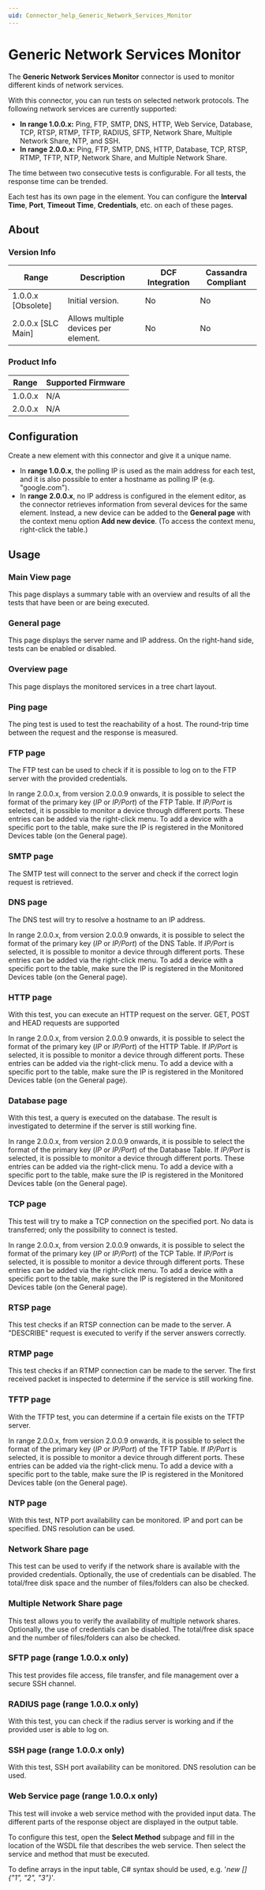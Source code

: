 ```yaml
---
uid: Connector_help_Generic_Network_Services_Monitor
---
```


# Generic Network Services Monitor

The **Generic Network Services Monitor** connector is used to monitor different kinds of network services.

With this connector, you can run tests on selected network protocols. The following network services are currently supported:

- **In range 1.0.0.x:** Ping, FTP, SMTP, DNS, HTTP, Web Service, Database, TCP, RTSP, RTMP, TFTP, RADIUS, SFTP, Network Share, Multiple Network Share, NTP, and SSH.
- **In range 2.0.0.x:** Ping, FTP, SMTP, DNS, HTTP, Database, TCP, RTSP, RTMP, TFTP, NTP, Network Share, and Multiple Network Share.

The time between two consecutive tests is configurable. For all tests, the response time can be trended.

Each test has its own page in the element. You can configure the **Interval Time**, **Port**, **Timeout Time**, **Credentials**, etc. on each of these pages.

## About

### Version Info

| **Range**            | **Description**                      | **DCF Integration** | **Cassandra Compliant** |
|----------------------|--------------------------------------|---------------------|-------------------------|
| 1.0.0.x [Obsolete]   | Initial version.                     | No                  | No                      |
| 2.0.0.x [SLC Main]   | Allows multiple devices per element. | No                  | No                      |

### Product Info

| Range     | Supported Firmware     |
|-----------|------------------------|
| 1.0.0.x   | N/A                    |
| 2.0.0.x   | N/A                    |

## Configuration

Create a new element with this connector and give it a unique name.

- In **range 1.0.0.x**, the polling IP is used as the main address for each test, and it is also possible to enter a hostname as polling IP (e.g. "google.com").
- In **range** **2.0.0.x**, no IP address is configured in the element editor, as the connector retrieves information from several devices for the same element. Instead, a new device can be added to the **General page** with the context menu option **Add new device**. (To access the context menu, right-click the table.)

## Usage

### Main View page

This page displays a summary table with an overview and results of all the tests that have been or are being executed.

### General page

This page displays the server name and IP address. On the right-hand side, tests can be enabled or disabled.

### Overview page

This page displays the monitored services in a tree chart layout.

### Ping page

The ping test is used to test the reachability of a host. The round-trip time between the request and the response is measured.

### FTP page

The FTP test can be used to check if it is possible to log on to the FTP server with the provided credentials.

In range 2.0.0.x, from version 2.0.0.9 onwards, it is possible to select the format of the primary key (*IP* or *IP/Port*) of the FTP Table. If *IP/Port* is selected, it is possible to monitor a device through different ports. These entries can be added via the right-click menu. To add a device with a specific port to the table, make sure the IP is registered in the Monitored Devices table (on the General page).

### SMTP page

The SMTP test will connect to the server and check if the correct login request is retrieved.

### DNS page

The DNS test will try to resolve a hostname to an IP address.

In range 2.0.0.x, from version 2.0.0.9 onwards, it is possible to select the format of the primary key (*IP* or *IP/Port*) of the DNS Table. If *IP/Port* is selected, it is possible to monitor a device through different ports. These entries can be added via the right-click menu. To add a device with a specific port to the table, make sure the IP is registered in the Monitored Devices table (on the General page).

### HTTP page

With this test, you can execute an HTTP request on the server. GET, POST and HEAD requests are supported

In range 2.0.0.x, from version 2.0.0.9 onwards, it is possible to select the format of the primary key (*IP* or *IP/Port*) of the HTTP Table. If *IP/Port* is selected, it is possible to monitor a device through different ports. These entries can be added via the right-click menu. To add a device with a specific port to the table, make sure the IP is registered in the Monitored Devices table (on the General page).

### Database page

With this test, a query is executed on the database. The result is investigated to determine if the server is still working fine.

In range 2.0.0.x, from version 2.0.0.9 onwards, it is possible to select the format of the primary key (*IP* or *IP/Port*) of the Database Table. If *IP/Port* is selected, it is possible to monitor a device through different ports. These entries can be added via the right-click menu. To add a device with a specific port to the table, make sure the IP is registered in the Monitored Devices table (on the General page).

### TCP page

This test will try to make a TCP connection on the specified port. No data is transferred; only the possibility to connect is tested.

In range 2.0.0.x, from version 2.0.0.9 onwards, it is possible to select the format of the primary key (*IP* or *IP/Port*) of the TCP Table. If *IP/Port* is selected, it is possible to monitor a device through different ports. These entries can be added via the right-click menu. To add a device with a specific port to the table, make sure the IP is registered in the Monitored Devices table (on the General page).

### RTSP page

This test checks if an RTSP connection can be made to the server. A "DESCRIBE" request is executed to verify if the server answers correctly.

### RTMP page

This test checks if an RTMP connection can be made to the server. The first received packet is inspected to determine if the service is still working fine.

### TFTP page

With the TFTP test, you can determine if a certain file exists on the TFTP server.

In range 2.0.0.x, from version 2.0.0.9 onwards, it is possible to select the format of the primary key (*IP* or *IP/Port*) of the TFTP Table. If *IP/Port* is selected, it is possible to monitor a device through different ports. These entries can be added via the right-click menu. To add a device with a specific port to the table, make sure the IP is registered in the Monitored Devices table (on the General page).

### NTP page

With this test, NTP port availability can be monitored. IP and port can be specified. DNS resolution can be used.

### Network Share page

This test can be used to verify if the network share is available with the provided credentials. Optionally, the use of credentials can be disabled. The total/free disk space and the number of files/folders can also be checked.

### Multiple Network Share page

This test allows you to verify the availability of multiple network shares. Optionally, the use of credentials can be disabled. The total/free disk space and the number of files/folders can also be checked.

### SFTP page (range 1.0.0.x only)

This test provides file access, file transfer, and file management over a secure SSH channel.

### RADIUS page (range 1.0.0.x only)

With this test, you can check if the radius server is working and if the provided user is able to log on.

### SSH page (range 1.0.0.x only)

With this test, SSH port availability can be monitored. DNS resolution can be used.

### Web Service page (range 1.0.0.x only)

This test will invoke a web service method with the provided input data. The different parts of the response object are displayed in the output table.

To configure this test, open the **Select Method** subpage and fill in the location of the WSDL file that describes the web service. Then select the service and method that must be executed.

To define arrays in the input table, C# syntax should be used, e.g. '*new \[\] {"1", "2", "3"}*'.
